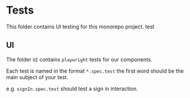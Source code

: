 # Tests

This folder contains UI testing for this monorepo project. test

## UI

The folder `UI` contains `playwright` tests for our components.

Each test is named in the format `*.spec.test` the first word should be the main subject of your test.

e.g. `signIn.spec.test` should test a sign in interaction.